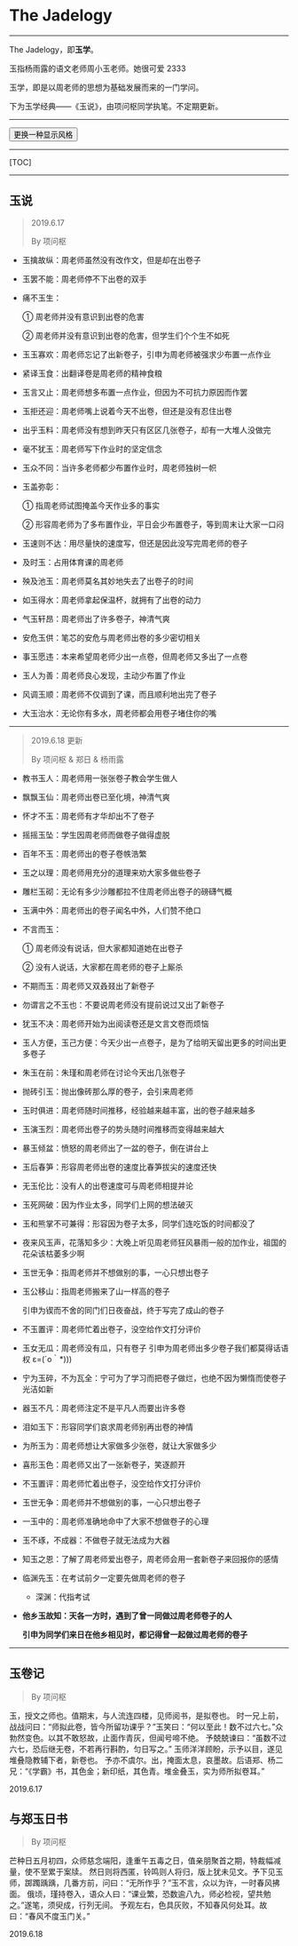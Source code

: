 # The Jadelogy

- - -

The Jadelogy，即**玉学**。

玉指杨雨露的语文老师周小玉老师。她很可爱 2333

玉学，即是以周老师的思想为基础发展而来的一门学问。

下为玉学经典——《玉说》，由项问枢同学执笔。不定期更新。

---

<button id="change-style">更换一种显示风格</button>

<script type="text/javascript">
    var styles = ["academic", "han", "light", "newsprint", "night", "pixyll", "scribble", "solarized", "whitey"];
    document.getElementById("change-style").addEventListener("click", function() {
        var index = Math.floor(Math.random() * styles.length);
        var url = "/jadelogy/" + styles[index];
        window.location.assign(url);
    });
    document.title = "玉学 - The Jadelogy";
</script>


- - -

[TOC]



---



## 玉说

> 2019.6.17
>
> By 项问枢



-  玉擒故纵：周老师虽然没有改作文，但是却在出卷子



-  玉罢不能：周老师停不下出卷的双手



- 痛不玉生：

  ① 周老师并没有意识到出卷的危害

  ② 周老师并没有意识到出卷的危害，但学生们个个生不如死



-  玉玉寡欢：周老师忘记了出新卷子，引申为周老师被强求少布置一点作业



-  紧译玉食：出翻译卷是周老师的精神食粮



-  玉言又止：周老师想多布置一点作业，但因为不可抗力原因而作罢



-  玉拒还迎：周老师嘴上说着今天不出卷，但还是没有忍住出卷



-  出乎玉料：周老师没有想到昨天只有区区几张卷子，却有一大堆人没做完



-  毫不犹玉：周老师写下作业时的坚定信念



-  玉众不同：当许多老师都少布置作业时，周老师独树一帜



- 玉盖弥彰：

  ① 指周老师试图掩盖今天作业多的事实

  ② 形容周老师为了多布置作业，平日会少布置卷子，等到周末让大家一口闷



-  玉速则不达：用尽量快的速度写，但还是因此没写完周老师的卷子



-  及时玉：占用体育课的周老师



-  殃及池玉：周老师莫名其妙地失去了出卷子的时间



-  如玉得水：周老师拿起保温杯，就拥有了出卷的动力



-  气玉轩昂：周老师出了许多卷子，神清气爽



-  安危玉供：笔芯的安危与周老师出卷的多少密切相关



-  事玉愿违：本来希望周老师少出一点卷，但周老师又多出了一点卷



-  玉人为善：周老师良心发现，主动少布置了作业



-  风调玉顺：周老师不仅调到了课，而且顺利地出完了卷子



-  大玉治水：无论你有多水，周老师都会用卷子堵住你的嘴



---

> 2019.6.18 更新
>
> By 项问枢 & 郑日 & 杨雨露



-    教书玉人：周老师用一张张卷子教会学生做人



-    飘飘玉仙：周老师出卷已至化境，神清气爽



-    怀才不玉：周老师有才华却出不了卷子



-    摇摇玉坠：学生因周老师而做卷子做得虚脱



-    百年不玉：周老师出的卷子卷帙浩繁



-    玉之以理：周老师用充分的道理来劝大家多做些卷子



-    雕栏玉砌：无论有多少沙雕都拉不住周老师出卷子的磅礴气概



-    玉满中外：周老师出的卷子闻名中外，人们赞不绝口



- 不言而玉：

  ① 周老师没有说话，但大家都知道她在出卷子

  ② 没有人说话，大家都在周老师的卷子上厮杀



-    不期而玉：周老师又双叒叕出了新卷子



-    勿谓言之不玉也：不要说周老师没有提前说过又出了新卷子



-    犹玉不决：周老师开始为出阅读卷还是文言文卷而烦恼



-    玉人方便，玉己方便：今天少出一点卷子，是为了给明天留出更多的时间出更多卷子



-    朱玉在前：朱瑾和周老师在讨论今天出几张卷子



-    抛砖引玉：抛出像砖那么厚的卷子，会引来周老师



-    玉时俱进：周老师随时间推移，经验越来越丰富，出的卷子越来越多



-    玉演玉烈：周老师出卷子的势头随时间推移而变得越来越大



-    暴玉倾盆：愤怒的周老师出了一盆的卷子，倒在讲台上



- 玉后春笋：形容周老师出卷的速度比春笋拔尖的速度还快



- 无玉伦比：没有人的出卷速度可与周老师相提并论



- 玉死网破：因为作业太多，同学们上网的想法破灭



- 玉和熊掌不可兼得：形容因为卷子太多，同学们连吃饭的时间都没了



- 夜来风玉声，花落知多少：大晚上听见周老师狂风暴雨一般的加作业，祖国的花朵该枯萎多少啊



- 玉世无争：指周老师并不想做别的事，一心只想出卷子



- 玉公移山：指周老师搬来了山一样高的卷子

  引申为锲而不舍的同门们日夜奋战，终于写完了成山的卷子



- 不玉置评：周老师忙着出卷子，没空给作文打分评价



- 玉女无瓜：周老师没有瓜，只有卷子
  引申为周老师出多少卷子我们都莫得话语权 ε=(´ο｀*)))



- 宁为玉碎，不为瓦全：宁可为了学习而把卷子做烂，也绝不因为懒惰而使卷子光洁如新



- 器玉不凡：周老师注定不是平凡人而要出许多卷



- 泪如玉下：形容同学们哀求周老师别再出卷的神情



- 为所玉为：周老师想让大家做多少张卷，就让大家做多少



- 喜形玉色：周老师又出了一张新卷子，笑逐颜开



- 不玉置评：周老师忙着出卷子，没空给作文打分评价



- 玉世无争：周老师并不想做别的事，一心只想出卷子



- 一玉中的：周老师准确地命中了大家不想做卷子的心理



- 玉不琢，不成器：不做卷子就无法成为大器



- 知玉之恩：了解了周老师爱出卷子，周老师会用一套新卷子来回报你的感情



- 临渊先玉：在考试前夕一定要先做周老师的卷子
  - 深渊：代指考试



- **他乡玉故知：天各一方时，遇到了曾一同做过周老师卷子的人**

  **引申为同学们来日在他乡相见时，都记得曾一起做过周老师的卷子**





---

## 玉卷记

> By 项问枢

玉，授文之师也。值期末，与人流连四楼，见师阅书，是拟卷也。
时一兄上前，战战问曰：“师拟此卷，皆今所留功课乎？”玉笑曰：“何以至此！数不过六七。”众勃然变色。以其不敢怒故，止面作青灰，但闻号啼不绝。
予兢兢谏曰：“虽数不过六七，恐后继无卷，不若再行斟酌，匀日写之。”
玉师洋洋顾盼，示予以目，遂见堆叠隐教辅下者，新卷也。
予亦不虞尔。出，掩面太息，哀墨故。后语郑、杨二兄：“《学霸》书，其色金；新印纸，其色青。堆金叠玉，实为师所拟卷耳。”

2019.6.17





## 与郑玉日书

> By 项问枢

芒种日五月初四，众师慈念端阳，逢重午五毒之日，值亲朋聚首之期，特裁幅减量，使不至累于案牍。
然日则将西匿，铃鸣则人将归，版上犹未见文。予下见玉师，踯躅踽踽，几番方前，问曰：“无所作乎？”玉不言，众以为许，一时春风拂面。
俄顷，瑾持卷入，语众人曰：“课业繁，恐数逾八九，师必检视，望共勉之。”遂笔，须臾成，行列无间。
予观左右，色具灰败，不知春风何处耳。故曰：“春风不度玉门关。”

2019.6.18


